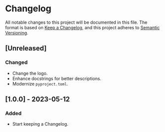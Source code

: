 # Changelog
All notable changes to this project will be documented in this file. The format is based on [Keep a Changelog](https://keepachangelog.com/en/1.0.0/), and this project adheres to [Semantic Versioning](https://semver.org/spec/v2.0.0.html).

## [Unreleased]

### Changed
- Change the logo.
- Enhance docstrings for better descriptions.
- Modernize `pyproject.toml`.

## [1.0.0] - 2023-05-12

### Added
- Start keeping a Changelog.